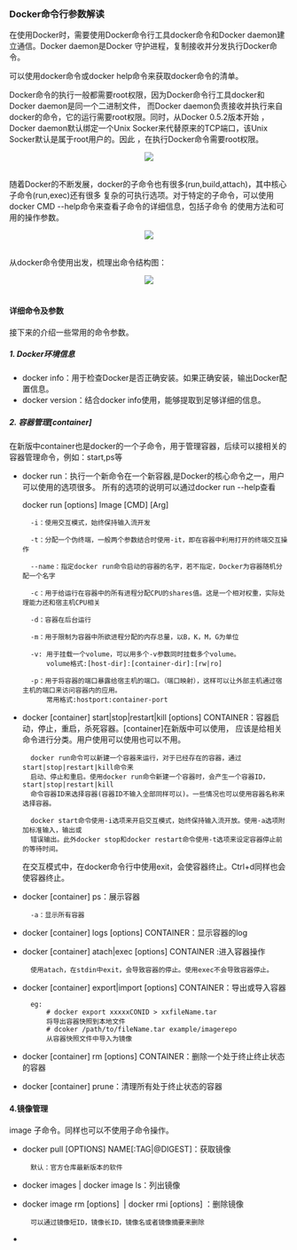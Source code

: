 ### Docker命令行参数解读
在使用Docker时，需要使用Docker命令行工具docker命令和Docker daemon建立通信。Docker daemon是Docker
守护进程，复制接收并分发执行Docker命令。  

可以使用docker命令或docker help命令来获取docker命令的清单。  

Docker命令的执行一般都需要root权限，因为Docker命令行工具docker和Docker daemon是同一个二进制文件，
而Docker daemon负责接收并执行来自docker的命令，它的运行需要root权限。同时，从Docker 0.5.2版本开始
，Docker daemon默认绑定一个Unix Socker来代替原来的TCP端口，该Unix Socker默认是属于root用户的。因此
，在执行Docker命令需要root权限。  

<div align="center"> <img src="https://github.com/ihuangch/blog/blob/master/Docker/pic/docker-socket.png" /> </div><br>

随着Docker的不断发展，docker的子命令也有很多(run,build,attach)，其中核心子命令(run,exec)还有很多
复杂的可执行选项。对于特定的子命令，可以使用docker CMD --help命令来查看子命令的详细信息，包括子命令
的使用方法和可用的操作参数。  

<div align="center"> <img src="https://github.com/ihuangch/blog/blob/master/Docker/pic/docker-cmd.png"  /> </div><br>

从docker命令使用出发，梳理出命令结构图：  

<div align="center"> <img src="https://github.com/ihuangch/blog/blob/master/Docker/pic/docker-use.png"  /> </div><br>

#### 详细命令及参数
接下来的介绍一些常用的命令参数。
##### 1. Docker环境信息
- docker info：用于检查Docker是否正确安装。如果正确安装，输出Docker配置信息。
- docker version：结合docker info使用，能够提取到足够详细的信息。

##### 2. 容器管理[container]
在新版中container也是docker的一个子命令，用于管理容器，后续可以接相关的容器管理命令，例如：start,ps等  

- docker run：执行一个新命令在一个新容器,是Docker的核心命令之一，用户可以使用的选项很多。
	所有的选项的说明可以通过docker run --help查看

	docker run [options] Image [CMD] [Arg]  

		-i：使用交互模式，始终保持输入流开发  

		-t：分配一个伪终端，一般两个参数结合时使用-it，即在容器中利用打开的终端交互操作  

		--name：指定docker run命令启动的容器的名字，若不指定，Docker为容器随机分配一个名字  

		-c：用于给运行在容器中的所有进程分配CPU的shares值。这是一个相对权重，实际处理能力还和宿主机CPU相关  

		-d：容器在后台运行

		-m：用于限制为容器中所欲进程分配的内存总量，以B，K，M，G为单位  

		-v: 用于挂载一个volume，可以用多个-v参数同时挂载多个volume。  
			volume格式:[host-dir]:[container-dir]:[rw|ro]  

		-p：用于将容器的端口暴露给宿主机的端口。（端口映射），这样可以让外部主机通过宿主机的端口来访问容器内的应用。  
			常用格式:hostport:container-port
		
- docker [container] start|stop|restart|kill [options] CONTAINER：容器启动，停止，重启，杀死容器。[container]在新版中可以使用，
	应该是给相关命令进行分类。用户使用可以使用也可以不用。

		docker run命令可以新建一个容器来运行，对于已经存在的容器，通过start|stop|restart|kill命令来
		启动、停止和重启。使用docker run命令新建一个容器时，会产生一个容器ID，start|stop|restart|kill
		命令容器ID来选择容器(容器ID不输入全部同样可以)。一些情况也可以使用容器名称来选择容器。  

		docker start命令使用-i选项来开启交互模式，始终保持输入流开放。使用-a选项附加标准输入，输出或
		错误输出。此外docker stop和docker restart命令使用-t选项来设定容器停止前的等待时间。

	在交互模式中，在docker命令行中使用exit，会使容器终止。Ctrl+d同样也会使容器终止。

- docker [container] ps：展示容器

		-a：显示所有容器

- docker [container] logs [options] CONTAINER：显示容器的log
- docker [container] atach|exec [options] CONTAINER :进入容器操作
		
		使用atach，在stdin中exit，会导致容器的停止。使用exec不会导致容器停止。

- docker [container] export|import [options] CONTAINER：导出或导入容器
		
		eg:
			# docker export xxxxxCONID > xxfileName.tar
			将导出容器快照到本地文件
			# dcoker /path/to/fileName.tar example/imagerepo
			从容器快照文件中导入为镜像

- docker [container] rm [options] CONTAINER：删除一个处于终止终止状态的容器
	
- docker [container] prune：清理所有处于终止状态的容器

		
#### 4.镜像管理
image 子命令。同样也可以不使用子命令操作。
- docker pull [OPTIONS] NAME[:TAG|@DIGEST]：获取镜像

		默认：官方仓库最新版本的软件


- docker images | docker image ls：列出镜像

- docker image rm [options] <IMage> | docker rmi [options] <IMage>：删除镜像

		可以通过镜像短ID，镜像长ID，镜像名或者镜像摘要来删除

- 






	

